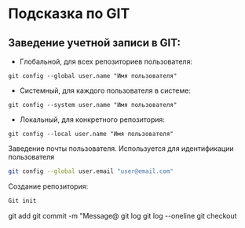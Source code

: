 # Подсказка по GIT

## Заведение учетной записи в GIT:

* Глобальной, для всех репозиториев пользователя:
```SH
git config --global user.name "Имя пользователя"
```

* Системный, для каждого пользователя в системе:
```SH
git config --system user.name "Имя пользователя"
```

* Локальный, для конкретного репозитория:
```SH
git config --local user.name "Имя пользователя"
```
Заведение почты пользователя. Используется для идентификации пользователя
```sh
git config --global user.email "user@email.com"
```

Создание репозитория:
```sh
Git init
```

git add
git commit -m "Message@
git log
git log --oneline
git checkout

